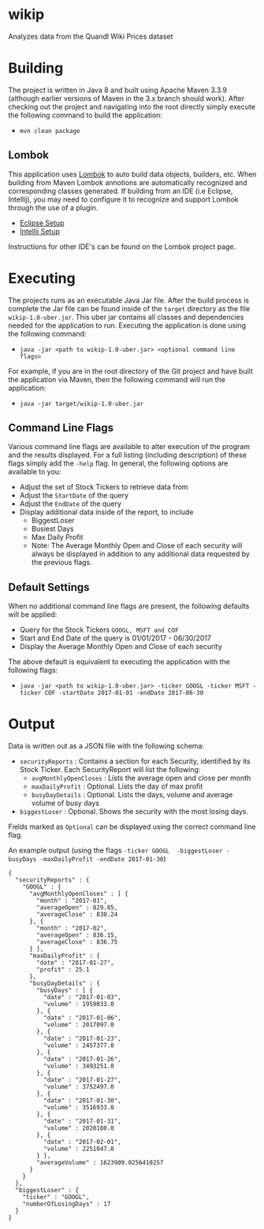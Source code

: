 # wikip
Analyzes data from the Quandl Wiki Prices dataset

# Building
The project is written in Java 8 and built using Apache Maven 3.3.9 (although earlier versions of Maven in the 3.x branch should work). After checking out the project and navigating into the root directly simply execute the following command to build the application:

- `mvn clean package`

## Lombok
This application uses [Lombok](https://projectlombok.org/) to auto build data objects, builders, etc. When building from Maven Lombok annotions are automatically recognized and corresponding classes generated. If building from an IDE (i.e Eclipse, Intellij), you may need to configure it to recognize and support Lombok through the use of a plugin.

- [Eclipse Setup](https://projectlombok.org/setup/eclipse)
- [Intellij Setup](https://projectlombok.org/setup/intellij)

Instructions for other IDE's can be found on the Lombok project page.

# Executing
The projects runs as an executable Java Jar file. After the build process is complete the Jar file can be found inside of the `target` directory as the file `wikip-1.0-uber.jar`. This uber jar contains all classes and dependencies needed for the application to run. Executing the application is done using the following command:

- `java -jar <path to wikip-1.0-uber.jar> <optional command line flags>`

For example, if you are in the root directory of the Git project and have built the application via Maven, then the following command will run the application:

- `java -jar target/wikip-1.0-uber.jar `

## Command Line Flags
Various command line flags are available to alter execution of the program and the results displayed. For a full listing (including description) of these flags simply add the `-help` flag. In general, the following options are available to you:

- Adjust the set of Stock Tickers to retrieve data from
- Adjust the `StartDate` of the query
- Adjust the `EndDate` of the query
- Display additional data inside of the report, to include
  - BiggestLoser
  - Busiest Days
  - Max Daily Profit
  - Note: The Average Monthly Open and Close of each security will always be displayed in addition to any additional data requested by the previous flags.
  
## Default Settings
When no additional command line flags are present, the following defaults will be applied:

- Query for the Stock Tickers `GOOGL, MSFT and COF`
- Start and End Date of the query is 01/01/2017 - 06/30/2017
- Display the Average Monthly Open and Close of each security

The above default is equivalent to executing the application with the following flags: 
- `java -jar <path to wikip-1.0-uber.jar> -ticker GOOGL -ticker MSFT -ticker COF -startDate 2017-01-01 -endDate 2017-06-30 `

# Output
Data is written out as a JSON file with the following schema:
- `securityReports` : Contains a section for each Security, identified by its Stock Ticker. Each SecurityReport will list the following:
  - `avgMonthlyOpenCloses` : Lists the average open and close per month
  - `maxDailyProfit` : Optional. Lists the day of max profit
  - `busyDayDetails` : Optional. Lists the days, volume and average volume of busy days
- `biggestLoser` : Optional. Shows the security with the most losing days.

Fields marked as `Optional` can be displayed using the correct command line flag.

An example output (using the flags `-ticker GOOGL  -biggestLoser -busyDays -maxDailyProfit -endDate 2017-01-30`)

```
{
  "securityReports" : {
    "GOOGL" : {
      "avgMonthlyOpenCloses" : [ {
        "month" : "2017-01",
        "averageOpen" : 829.85,
        "averageClose" : 830.24
      }, {
        "month" : "2017-02",
        "averageOpen" : 836.15,
        "averageClose" : 836.75
      } ],
      "maxDailyProfit" : {
        "date" : "2017-01-27",
        "profit" : 25.1
      },
      "busyDayDetails" : {
        "busyDays" : [ {
          "date" : "2017-01-03",
          "volume" : 1959033.0
        }, {
          "date" : "2017-01-06",
          "volume" : 2017097.0
        }, {
          "date" : "2017-01-23",
          "volume" : 2457377.0
        }, {
          "date" : "2017-01-26",
          "volume" : 3493251.0
        }, {
          "date" : "2017-01-27",
          "volume" : 3752497.0
        }, {
          "date" : "2017-01-30",
          "volume" : 3516933.0
        }, {
          "date" : "2017-01-31",
          "volume" : 2020180.0
        }, {
          "date" : "2017-02-01",
          "volume" : 2251047.0
        } ],
        "averageVolume" : 1623909.0256410257
      }
    }
  },
  "biggestLoser" : {
    "ticker" : "GOOGL",
    "numberOfLosingDays" : 17
  }
}
```
